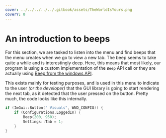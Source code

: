 ```yaml
---
cover: ../../../../../.gitbook/assets/TheWorldIsYours.png
coverY: 0
---
```


# An introduction to beeps

For this section, we are tasked to listen into the menu and find beeps that the menu creates when we go to view a new tab. The beep seems to take quite a while and is interestingly deep. Here, this means that most likely, our program is using a custom implementation of the `Beep` API call or they are actually using [Beep from the windows API](https://learn.microsoft.com/en-us/windows/win32/api/utilapiset/nf-utilapiset-beep).

This exists mainly for testing purposes, and is used in this menu to indicate to the user _(or the developer)_ that the GUI library is going to start rendering the next tab, as it detected that the user pressed on the button. Pretty much, the code looks like this internally.

```cpp
if (ImGui::Button(" Visuals", WND_CONFIG)) {
	if (Configurations.LoggedIn) {
		Beep(200, 950);
		Settings::Tab = 1;
	}
}
```

